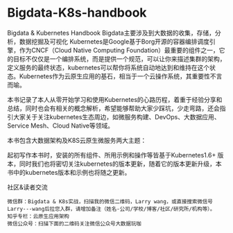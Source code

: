 # Bigdata-K8s-handbook
Bigdata & Kubernetes Handbook
Bigdata主要涉及到大数据的收集，存储，分析，数据挖掘及可视化
Kubernetes是Google基于Borg开源的容器编排调度引擎，作为CNCF（Cloud Native Computing Foundation）最重要的组件之一，它的目标不仅仅是一个编排系统，而是提供一个规范，可以让你来描述集群的架构，定义服务的最终状态，kubernetes可以帮你将系统自动地达到和维持在这个状态。Kubernetes作为云原生应用的基石，相当于一个云操作系统，其重要性不言而喻。

本书记录了本人从零开始学习和使用Kubernetes的心路历程，着重于经验分享和总结，同时也会有相关的概念解析，希望能够帮助大家少踩坑，少走弯路，还会指引大家关于关注kubernetes生态周边，如微服务构建、DevOps、大数据应用、Service Mesh、Cloud Native等领域。

本书包含大数据架构及K8S云原生微服务两大主题：

起初写作本书时，安装的所有组件、所用示例和操作等皆基于Kubernetes1.6+ 版本，同时我们也将密切关注kubernetes的版本更新，随着它的版本更新升级，本书中的kubernetes版本和示例也将随之更新。


社区&读者交流

    微信群：Bigdata & K8s实战，扫描我的微信二维码，Larry wang，或直接搜索微信号Larry---wang后拉您入群，请增加备注（姓名-公司/学校/博客/社区/研究所/机构等）。
    知乎专栏：云原生应用架构
    微信公众号：扫描下面的二维码关注微信公众号大数据玩咖
    
